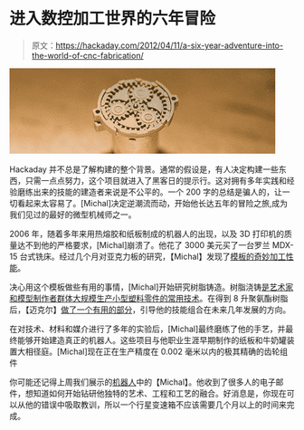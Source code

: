 # 进入数控加工世界的六年冒险

> 原文：<https://hackaday.com/2012/04/11/a-six-year-adventure-into-the-world-of-cnc-fabrication/>

![](img/cc5b31a13c58107b4a7669cd70a8ab22.png "gears")

Hackaday 并不总是了解构建的整个背景。通常的假设是，有人决定构建一些东西，只需一点点努力，这个项目就进入了黑客日的提示行。这对拥有多年实践和经验磨练出来的技能的建造者来说是不公平的。一个 200 字的总结是骗人的，让一切看起来太容易了。[Michal]决定逆潮流而动，开始他长达五年的冒险之旅,成为我们见过的最好的微型机械师之一。

2006 年，随着多年来用热熔胶和纸板制成的机器人的出现，以及 3D 打印机的质量达不到他的严格要求，[Michal]崩溃了。他花了 3000 美元买了一台罗兰 MDX-15 台式铣床。经过几个月对亚克力板的研究，【Michal】发现了[模板的奇妙加工性能](http://lcamtuf.coredump.cx/rstory/01-fighter-jet.jpg)。

决心用这个模板做些有用的事情，[Michal]开始研究树脂铸造。树脂浇铸[是艺术家和模型制作者群体大规模生产小型塑料零件的常用技术](http://www.nigellawton009.com/Resin_Casting_for_Beginners---The_Sequel---Version_2.html)。在得到 8 升聚氨酯树脂后，【迈克尔】[做了一个有用的部分](http://lcamtuf.coredump.cx/rstory/02-first-cast.jpg)，引导他的技能组合在未来几年发展的方向。

在对技术、材料和媒介进行了多年的实验后，[Michal]最终磨练了他的手艺，并最终能够开始建造真正的机器人。这些项目与他职业生涯早期制作的纸板和牛奶罐装置大相径庭。[Michal]现在正在生产精度在 0.002 毫米以内的极其精确的齿轮组件

你可能还记得上周我们展示的[机器人](http://hackaday.com/2012/04/03/who-needs-mecanum-wheels/)中的【Michal】。他收到了很多人的电子邮件，想知道如何开始钻研他独特的艺术、工程和工艺的融合。好消息是，你现在可以从他的错误中吸取教训，所以一个行星变速箱不应该需要几个月以上的时间来完成。